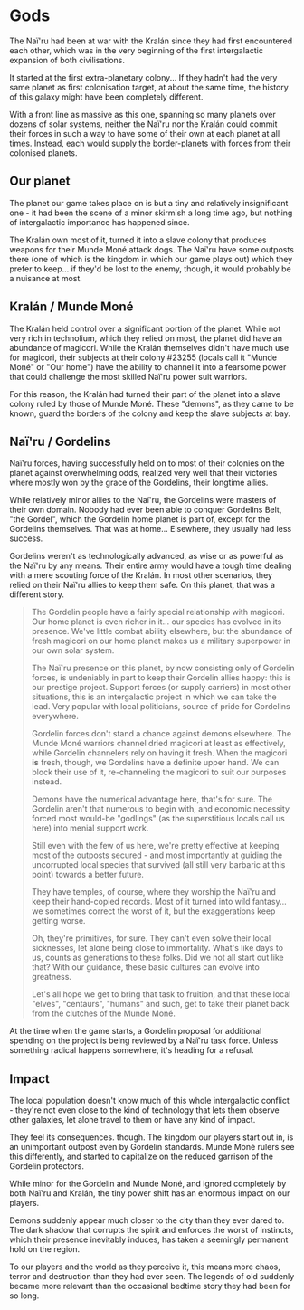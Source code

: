 # Gods

The Naï'ru had been at war with the Kralán since they had first encountered each
other, which was in the very beginning of the first intergalactic expansion of
both civilisations.

It started at the first extra-planetary colony... If they hadn't had the very
same planet as first colonisation target, at about the same time, the history of
this galaxy might have been completely different.

With a front line as massive as this one, spanning so many planets over dozens
of solar systems, neither the Naï'ru nor the Kralán could commit their forces in
such a way to have some of their own at each planet at all times. Instead, each
would supply the border-planets with forces from their colonised planets.

## Our planet

The planet our game takes place on is but a tiny and relatively insignificant
one - it had been the scene of a minor skirmish a long time ago, but nothing of
intergalactic importance has happened since.

The Kralán own most of it, turned it into a slave colony that produces weapons
for their Munde Moné attack dogs. The Naï'ru have some outposts there (one of
which is the kingdom in which our game plays out) which they prefer to keep...
if they'd be lost to the enemy, though, it would probably be a nuisance at most.

## Kralán / Munde Moné

The Kralán held control over a significant portion of the planet. While not very
rich in technolium, which they relied on most, the planet did have an abundance
of magicori. While the Kralán themselves didn't have much use for magicori, 
their subjects at their colony #23255 (locals call it "Munde Moné" or "Our home") 
have the ability to channel it into a fearsome power that could challenge the 
most skilled Naï'ru power suit warriors.

For this reason, the Kralán had turned their part of the planet into a slave
colony ruled by those of Munde Moné. These "demons", as they came to be known,
guard the borders of the colony and keep the slave subjects at bay.

## Naï'ru / Gordelins

Naï'ru forces, having successfully held on to most of their colonies on the
planet against overwhelming odds, realized very well that their victories where
mostly won by the grace of the Gordelins, their longtime allies.

While relatively minor allies to the Naï'ru, the Gordelins were masters of their 
own domain. Nobody had ever been able to conquer Gordelins Belt, "the Gordel", 
which the Gordelin home planet is part of, except for the Gordelins themselves. 
That was at home... Elsewhere, they usually had less success. 

Gordelins weren't as technologically advanced, as wise or as powerful as the
Naï'ru by any means. Their entire army would have a tough time dealing with a
mere scouting force of the Kralán. In most other scenarios, they relied on their
Naï'ru allies to keep them safe. On this planet, that was a different story.

> The Gordelin people have a fairly special relationship with magicori. Our home
> planet is even richer in it... our species has evolved in its presence.
> We've little combat ability elsewhere, but the abundance of fresh magicori on
> our home planet makes us a military superpower in our own solar system.
>
> The Naï'ru presence on this planet, by now consisting only of Gordelin forces,
> is undeniably in part to keep their Gordelin allies happy: this is our
> prestige project. Support forces (or supply carriers) in most other situations,
> this is an intergalactic project in which we can take the lead.
> Very popular with local politicians, source of pride for Gordelins everywhere.
>
> Gordelin forces don't stand a chance against demons elsewhere. The Munde Moné
> warriors channel dried magicori at least as effectively, while Gordelin
> channelers rely on having it fresh. When the magicori **is** fresh, though, we
> Gordelins have a definite upper hand. 
> We can block their use of it, re-channeling the magicori to suit our purposes 
> instead. 
>
> Demons have the numerical advantage here, that's for sure. The Gordelin aren't
> that numerous to begin with, and economic necessity forced most would-be
> "godlings" (as the superstitious locals call us here) into menial support work.
>
> Still even with the few of us here, we're pretty effective at keeping most of
> the outposts secured - and most importantly at guiding the uncorrupted local
> species that survived (all still very barbaric at this point) towards a better
> future.
>
> They have temples, of course, where they worship the Naï'ru and keep their 
> hand-copied records. Most of it turned into wild fantasy... we sometimes 
> correct the worst of it, but the exaggerations keep getting worse.
>
> Oh, they're primitives, for sure. They can't even solve their local sicknesses, 
> let alone being close to immortality. What's like days to us, counts as 
> generations to these folks. Did we not all start out like that? With our 
> guidance, these basic cultures can evolve into greatness.
>
> Let's all hope we get to bring that task to fruition, and that these local
> "elves", "centaurs", "humans" and such, get to take their planet back from the
> clutches of the Munde Moné.

At the time when the game starts, a Gordelin proposal for additional spending on
the project is being reviewed by a Naï'ru task force. Unless something radical
happens somewhere, it's heading for a refusal. 

## Impact

The local population doesn't know much of this whole intergalactic conflict - 
they're not even close to the kind of technology that lets them observe other 
galaxies, let alone travel to them or have any kind of impact.

They feel its consequences. though. The kingdom our players start out in, is an 
unimportant outpost even by Gordelin standards. 
Munde Moné rulers see this differently, and started to capitalize on the reduced 
garrison of the Gordelin protectors.

While minor for the Gordelin and Munde Moné, and ignored completely by both 
Naï'ru and Kralán, the tiny power shift has an enormous impact on our players. 

Demons suddenly appear much closer to the city than they ever dared to. The dark 
shadow that corrupts the spirit and enforces the worst of instincts, which their 
presence inevitably induces, has taken a seemingly permanent hold on the region.

To our players and the world as they perceive it, this means more chaos, terror 
and destruction than they had ever seen. The legends of old suddenly became more 
relevant than the occasional bedtime story they had been for so long.
